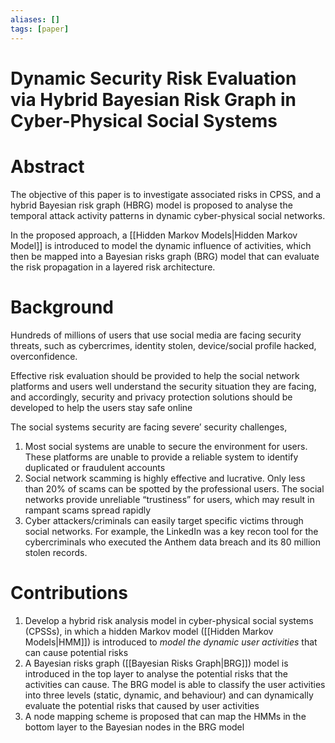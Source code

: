 ```yaml
---
aliases: []
tags: [paper]
---
```


# Dynamic Security Risk Evaluation via Hybrid Bayesian Risk Graph in Cyber-Physical Social Systems

# Abstract
The objective of this paper is to investigate associated risks in CPSS, and a hybrid Bayesian risk graph (HBRG) model is proposed to analyse the temporal attack activity patterns in dynamic cyber-physical social networks.

In the proposed approach, a [[Hidden Markov Models|Hidden Markov Model]] is introduced to model the dynamic influence of activities, which then be mapped into a Bayesian risks graph (BRG) model that can evaluate the risk propagation in a layered risk architecture.

# Background
Hundreds of millions of users that use social media are facing security threats, such as cybercrimes, identity stolen, device/social profile hacked, overconfidence.

Effective risk evaluation should be provided to help the social network platforms and users well understand the security situation they are facing, and accordingly, security and privacy protection solutions should be developed to help the users stay safe online

The social systems security are facing severe’ security challenges,
1. Most social systems are unable to secure the environment for users. These platforms are unable to provide a reliable system to identify duplicated or fraudulent accounts
2. Social network scamming is highly effective and lucrative. Only less than 20% of scams can be spotted by the professional users. The social networks provide unreliable “trustiness” for users, which may result in rampant scams spread rapidly
3. Cyber attackers/criminals can easily target specific victims through social networks. For example, the LinkedIn was a key recon tool for the cybercriminals who executed the Anthem data breach and its 80 million stolen records.

# Contributions
1. Develop a hybrid risk analysis model in cyber-physical social systems (CPSSs), in which a hidden Markov model ([[Hidden Markov Models|HMM]]) is introduced to *model the dynamic user activities* that can cause potential risks
2. A Bayesian risks graph ([[Bayesian Risks Graph|BRG]]) model is introduced in the top layer to analyse the potential risks that the activities can cause. The BRG model is able to classify the user activities into three levels (static, dynamic, and behaviour) and can dynamically evaluate the potential risks that caused by user activities
3. A node mapping scheme is proposed that can map the HMMs in the bottom layer to the Bayesian nodes in the BRG model


